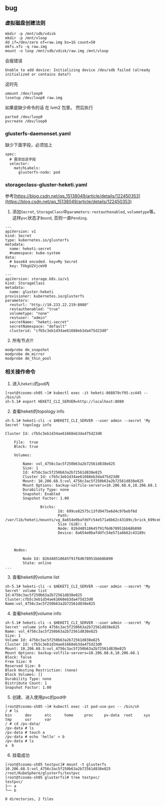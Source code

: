 ## bug

### 虚拟磁盘创建法则

```shell
mkdir -p /mnt/sdb/vdisk
mkdir -p /mnt/vloop
dd if=/dev/zero of=raw.img bs=1G count=50
mkfs.xfs -q raw.img
mount -o loop /mnt/sdb/vdisk/raw.img /mnt/vloop
```

会报错误

```shell
Unable to add device: Initializing device /dev/sdb failed (already initialized or contains data?)
```

这时先

```shell
umount /dev/loop0
losetup /dev/loop0 raw.img
```

如果是缺少命令的话 在 lvm2 包里。
然后执行
```shell
parted /dev/loop0
pvcreate /dev/loop0
```

### glusterfs-daemonset.yaml

缺少下面字段，必须加上

```shell
spec:
  # 需添加该字段
  selector:
    matchLabels:
      glusterfs-node: pod
```

### storageclass-gluster-heketi.yaml

参考[https://blog.csdn.net/qq_15138049/article/details/122450353](https://blog.csdn.net/qq_15138049/article/details/122450353)

1. 添加`Secret`, `StorageClass`中`parameters`: `restauthenabled`, `volumetype`等。这样`pvc`状态才`Bound`, 否则一直`Pending`.

```shell
---
apiVersion: v1
kind: Secret
type: kubernetes.io/glusterfs
metadata:
  name: heketi-secret
  #namespace: kube-system
data:
  # base64 encoded. key=My Secret
  key: TXkgU2VjcmV0

---
apiVersion: storage.k8s.io/v1
kind: StorageClass
metadata:
  name: gluster-heketi
provisioner: kubernetes.io/glusterfs
parameters:
  resturl: "http://10.233.22.219:8080"
  restauthenabled: "true"
  volumetype: "none"
  restuser: "admin"
  secretName: "heketi-secret"
  secretNamespace: "default"
  clusterid: "cfb5c3eb1d34ae61668eb3da475d23d0"
```

2. 所有节点!!!

```shell
modprobe dm_snapshot
modprobe dm_mirror
modprobe dm_thin_pool
```

### 相关操作命令

1. 进入`heketi`的`pod`内
```shell
[root@tcosmo-sh05 ~]# kubectl exec -it heketi-868879cf95-zc445 -- /bin/sh
sh-5.1# export HEKETI_CLI_SERVER=http://localhost:8080
```

2. 查看heketi的topology info
```shell
sh-5.1# heketi-cli -s $HEKETI_CLI_SERVER --user admin --secret 'My Secret' topology info

Cluster Id: cfb5c3eb1d34ae61668eb3da475d23d0

    File:  true
    Block: true

    Volumes:

        Name: vol_4756c3ac5f250b63a2b72561d838e825
        Size: 1
        Id: 4756c3ac5f250b63a2b72561d838e825
        Cluster Id: cfb5c3eb1d34ae61668eb3da475d23d0
        Mount: 10.206.68.5:vol_4756c3ac5f250b63a2b72561d838e825
        Mount Options: backup-volfile-servers=10.206.68.6,10.206.68.1
        Durability Type: none
        Snapshot: Enabled
        Snapshot Factor: 1.00

                Bricks:
                        Id: 699ce82575c13fd9475e6d4c97bebf6d
                        Path: /var/lib/heketi/mounts/vg_8a654e0bafddfc54e571a6b62c43189c/brick_699ce82575c13fd9475e6d4c97bebf6d/brick
                        Size (GiB): 1
                        Node: 826d48510645f91f6d678951bb68b890
                        Device: 8a654e0bafddfc54e571a6b62c43189c



    Nodes:

        Node Id: 826d48510645f91f6d678951bb68b890
        State: online
...
```

3. 查看heketi的volume list
```shell
sh-5.1# heketi-cli -s $HEKETI_CLI_SERVER --user admin --secret 'My Secret' volume list  
Id:4756c3ac5f250b63a2b72561d838e825    Cluster:cfb5c3eb1d34ae61668eb3da475d23d0    Name:vol_4756c3ac5f250b63a2b72561d838e825
```

4. 查看heketi的volume info
```shell
sh-5.1# heketi-cli -s $HEKETI_CLI_SERVER --user admin --secret 'My Secret' volume info 4756c3ac5f250b63a2b72561d838e825 
Name: vol_4756c3ac5f250b63a2b72561d838e825
Size: 1
Volume Id: 4756c3ac5f250b63a2b72561d838e825
Cluster Id: cfb5c3eb1d34ae61668eb3da475d23d0
Mount: 10.206.68.5:vol_4756c3ac5f250b63a2b72561d838e825
Mount Options: backup-volfile-servers=10.206.68.6,10.206.68.1
Block: false
Free Size: 0
Reserved Size: 0
Block Hosting Restriction: (none)
Block Volumes: []
Durability Type: none
Distribute Count: 1
Snapshot Factor: 1.00
```

5. 创建、进入使用pvc的pod中
```shell
[root@tcosmo-sh05 ~]# kubectl exec -it pod-use-pvc -- /bin/sh
/ # ls
bin      dev      etc      home     proc     pv-data  root     sys      tmp      usr      var
/ # cd /pv-data/
/pv-data # ls
/pv-data # touch a
/pv-data # echo 'hello' > b
/pv-data # ls
a  b
```

6. 挂载成功
```shell
[root@tcosmo-sh05 testpvc]# mount -t glusterfs 10.206.68.5:vol_4756c3ac5f250b63a2b72561d838e825 /root/KubeSphere/glusterfs/testpvc
[root@tcosmo-sh05 glusterfs]# tree testpvc/
testpvc/
├── a
└── b

0 directories, 2 files
```

